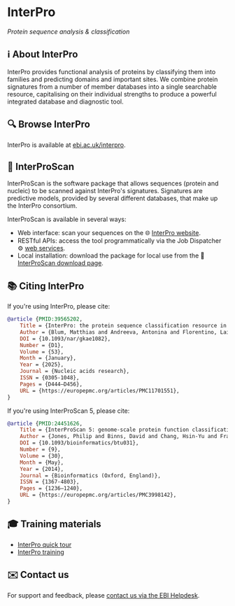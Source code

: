 # InterPro

*Protein sequence analysis & classification*

## ℹ️ About InterPro

InterPro provides functional analysis of proteins by classifying them into families and predicting domains and important sites. 
We combine protein signatures from a number of member databases into a single searchable resource, 
capitalising on their individual strengths to produce a powerful integrated database and diagnostic tool. 

## 🔍 Browse InterPro

InterPro is available at [ebi.ac.uk/interpro](https://www.ebi.ac.uk/interpro/).

## 🔬 InterProScan

InterProScan is the software package that allows sequences (protein and nucleic) to be scanned against InterPro's signatures. 
Signatures are predictive models, provided by several different databases, that make up the InterPro consortium.

InterProScan is available in several ways:

- Web interface: scan your sequences on the 🌐 [InterPro website](https://www.ebi.ac.uk/interpro/search/sequence/).
- RESTful APIs: access the tool programmatically via the Job Dispatcher ⚙️ [web services](https://www.ebi.ac.uk/jdispatcher/docs/webservices/).
- Local installation: download the package for local use from the 💾 [InterProScan download page](https://www.ebi.ac.uk/interpro/download/InterProScan/).

## 📚 Citing InterPro

If you're using InterPro, please cite:

```bibtex
@article {PMID:39565202,
	Title = {InterPro: the protein sequence classification resource in 2025},
	Author = {Blum, Matthias and Andreeva, Antonina and Florentino, Laise Cavalcanti and Chuguransky, Sara Rocio and Grego, Tiago and Hobbs, Emma and Pinto, Beatriz Lazaro and Orr, Ailsa and Paysan-Lafosse, Typhaine and Ponamareva, Irina and Salazar, Gustavo A and Bordin, Nicola and Bork, Peer and Bridge, Alan and Colwell, Lucy and Gough, Julian and Haft, Daniel H and Letunic, Ivica and Llinares-López, Felipe and Marchler-Bauer, Aron and Meng-Papaxanthos, Laetitia and Mi, Huaiyu and Natale, Darren A and Orengo, Christine A and Pandurangan, Arun P and Piovesan, Damiano and Rivoire, Catherine and Sigrist, Christian J A and Thanki, Narmada and Thibaud-Nissen, Françoise and Thomas, Paul D and Tosatto, Silvio C E and Wu, Cathy H and Bateman, Alex},
	DOI = {10.1093/nar/gkae1082},
	Number = {D1},
	Volume = {53},
	Month = {January},
	Year = {2025},
	Journal = {Nucleic acids research},
	ISSN = {0305-1048},
	Pages = {D444—D456},
	URL = {https://europepmc.org/articles/PMC11701551},
}
```

If you're using InterProScan 5, please cite:

```bibtex
@article {PMID:24451626,
	Title = {InterProScan 5: genome-scale protein function classification},
	Author = {Jones, Philip and Binns, David and Chang, Hsin-Yu and Fraser, Matthew and Li, Weizhong and McAnulla, Craig and McWilliam, Hamish and Maslen, John and Mitchell, Alex and Nuka, Gift and Pesseat, Sebastien and Quinn, Antony F and Sangrador-Vegas, Amaia and Scheremetjew, Maxim and Yong, Siew-Yit and Lopez, Rodrigo and Hunter, Sarah},
	DOI = {10.1093/bioinformatics/btu031},
	Number = {9},
	Volume = {30},
	Month = {May},
	Year = {2014},
	Journal = {Bioinformatics (Oxford, England)},
	ISSN = {1367-4803},
	Pages = {1236—1240},
	URL = {https://europepmc.org/articles/PMC3998142},
}
```

## 🎓 Training materials

- [InterPro quick tour](https://www.ebi.ac.uk/training/online/courses/interpro-quick-tour/)
- [InterPro training](https://www.ebi.ac.uk/training/services/interpro)


## ✉️ Contact us

For support and feedback, please [contact us via the EBI Helpdesk](https://www.ebi.ac.uk/support/interpro).

